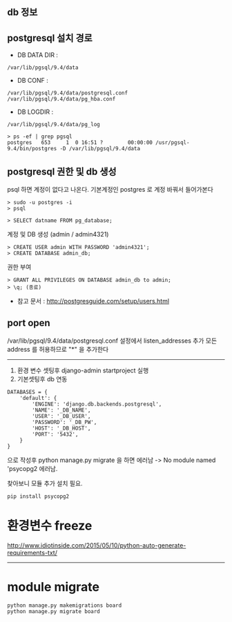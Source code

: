 ## db 정보

## postgresql 설치 경로

* DB DATA DIR :
```
/var/lib/pgsql/9.4/data
```

* DB CONF : 
```
/var/lib/pgsql/9.4/data/postgresql.conf
/var/lib/pgsql/9.4/data/pg_hba.conf
```

* DB LOGDIR :

```
/var/lib/pgsql/9.4/data/pg_log
```

```
> ps -ef | grep pgsql
postgres   653     1  0 16:51 ?        00:00:00 /usr/pgsql-9.4/bin/postgres -D /var/lib/pgsql/9.4/data
```

## postgresql 권한 및 db 생성
psql 하면 계정이 없다고 나온다. 기본계정인 postgres 로 계정 바꿔서 들어가본다

```
> sudo -u postgres -i
> psql

> SELECT datname FROM pg_database;
```

계정 및 DB 생성 (admin / admin4321)

```
> CREATE USER admin WITH PASSWORD 'admin4321';
> CREATE DATABASE admin_db;
```

권한 부여

```
> GRANT ALL PRIVILEGES ON DATABASE admin_db to admin;
> \q; (종료)
```
* 참고 문서 : http://postgresguide.com/setup/users.html

## port open
/var/lib/pgsql/9.4/data/postgresql.conf 설정에서 listen_addresses 추가
모든 address 를 허용하므로 "*" 을 추가한다



---


1. 환경 변수 셋팅후 django-admin startproject 실행
2. 기본셋팅후 db 연동

```
DATABASES = {
    'default': {
        'ENGINE': 'django.db.backends.postgresql',
        'NAME': '_DB_NAME',
        'USER': '_DB_USER',
        'PASSWORD': '_DB_PW',
        'HOST': '_DB_HOST',
        'PORT': '5432',
    }
}
```

으로 작성후 python manage.py migrate 을 하면 에러남 -> No module named 'psycopg2 에러남.

찾아보니 모듈 추가 설치 필요.

```
pip install psycopg2
```


# 환경변수 freeze
http://www.idiotinside.com/2015/05/10/python-auto-generate-requirements-txt/

---

# module migrate

```
python manage.py makemigrations board
python manage.py migrate board
```